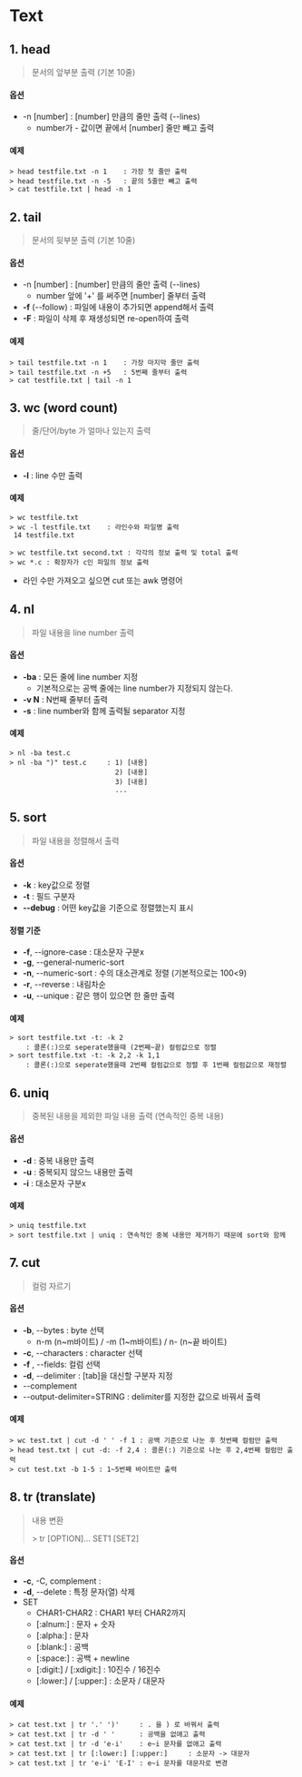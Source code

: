﻿# Text

## 1. head

> 문서의 앞부분 출력 (기본 10줄)

#### 옵션

- -n [number] : [number] 만큼의 줄만 출력 (--lines)
  - number가 - 값이면 끝에서 [number] 줄만 빼고 출력

#### 예제

```
> head testfile.txt -n 1	: 가장 첫 줄만 출력
> head testfile.txt -n -5	: 끝의 5줄만 빼고 출력
> cat testfile.txt | head -n 1
```

#### 

## 2. tail

> 문서의 뒷부분 출력 (기본 10줄)

#### 옵션

- -n [number] : [number] 만큼의 줄만 출력 (--lines)
  - number 앞에 '+' 를 써주면 [number] 줄부터 출력
- **-f** (--follow) : 파일에 내용이 추가되면 append해서 출력
- **-F** : 파일이 삭제 후 재생성되면 re-open하여 출력

#### 예제

```
> tail testfile.txt -n 1	: 가장 마지막 줄만 출력
> tail testfile.txt -n +5	: 5번째 줄부터 출력
> cat testfile.txt | tail -n 1
```



## 3. wc (word count)

> 줄/단어/byte 가 얼마나 있는지 출력

#### 옵션

- **-l** : line 수만 출력

#### 예제

```
> wc testfile.txt
> wc -l testfile.txt	: 라인수와 파일명 출력
 14 testfile.txt

> wc testfile.txt second.txt : 각각의 정보 출력 및 total 출력
> wc *.c : 확장자가 c인 파일의 정보 출력
```

- 라인 수만 가져오고 싶으면 cut 또는 awk 명령어



## 4. nl

> 파일 내용을 line number 출력

#### 옵션

- **-ba** : 모든 줄에 line number 지정
  - 기본적으로는 공백 줄에는 line number가 지정되지 않는다.
- **-v N** : N번째 줄부터 출력
- **-s** : line number와 함께 출력될 separator 지정

#### 예제

```
> nl -ba test.c
> nl -ba ")" test.c		: 1) [내용]
						  2) [내용]
						  3) [내용]
						  ...
```



## 5. sort

> 파일 내용을 정렬해서 출력

#### 옵션

- **-k** : key값으로 정렬
- **-t** : 필드 구분자
- **--debug** : 어떤 key값을 기준으로 정렬했는지 표시

#### 정렬 기준

- **-f**, --ignore-case : 대소문자 구분x
- **-g**, --general-numeric-sort
- **-n**, --numeric-sort : 수의 대소관계로 정렬 (기본적으로는 100<9)
- **-r**, --reverse : 내림차순
- **-u**, --unique : 같은 행이 있으면 한 줄만 출력

#### 예제

```
> sort testfile.txt -t: -k 2
	: 콜론(:)으로 seperate했을때 (2번째~끝) 컬럼값으로 정렬
> sort testfile.txt -t: -k 2,2 -k 1,1
	: 콜론(:)으로 seperate했을때 2번째 컬럼값으로 정렬 후 1번째 컬럼값으로 재정렬
```



## 6. uniq

> 중복된 내용을 제외한 파일 내용 출력 (연속적인 중복 내용)

#### 옵션

- **-d** : 중복 내용만 출력
- **-u** : 중복되지 않으느 내용만 출력
- **-i** : 대소문자 구분x

#### 예제

```
> uniq testfile.txt
> sort testfile.txt | uniq : 연속적인 중복 내용만 제거하기 때문에 sort와 함께
```



## 7. cut

> 컬럼 자르기

#### 옵션

- **-b**, --bytes : byte 선택
  - n-m (n~m바이트) / -m (1~m바이트) / n- (n~끝 바이트)
- **-c**, --characters : character 선택
- **-f** , --fields: 컬럼 선택
- **-d**, --delimiter : [tab]을 대신할 구분자 지정
- --complement
- --output-delimiter=STRING : delimiter를 지정한 값으로 바꿔서 출력

#### 예제

```
> wc test.txt | cut -d ' ' -f 1 : 공백 기준으로 나눈 후 첫번째 컬럼만 출력
> head test.txt | cut -d: -f 2,4 : 콜론(:) 기준으로 나눈 후 2,4번째 컬럼만 출력
> cut test.txt -b 1-5 : 1~5번째 바이트만 출력
```



## 8. tr (translate)

> 내용 변환
>
> \> tr [OPTION]... SET1 [SET2]

#### 옵션

- **-c**, -C, complement :
- **-d**, --delete : 특정 문자(열) 삭제
- SET
  - CHAR1-CHAR2 : CHAR1 부터 CHAR2까지
  - [:alnum:] : 문자 + 숫자
  - [:alpha:] : 문자
  - [:blank:] : 공백
  - [:space:] : 공백 + newline
  - [:digit:] / [:xdigit:] : 10진수 / 16진수
  - [:lower:] / [:upper:] : 소문자 / 대문자

#### 예제

```
> cat test.txt | tr '.' ')'		: . 을 ) 로 바꿔서 출력
> cat test.txt | tr -d ' '		: 공백을 없애고 출력
> cat test.txt | tr -d 'e-i'	: e~i 문자를 없애고 출력
> cat test.txt | tr [:lower:] [:upper:]		: 소문자 -> 대문자
> cat test.txt | tr 'e-i' 'E-I'	: e~i 문자를 대문자로 변경
```

